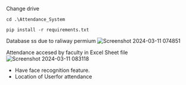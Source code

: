 Change drive 
```
cd .\Attendance_System
```

```
pip install -r requirements.txt
```

Database ss due to raliway permium
![Screenshot 2024-03-11 074851](https://github.com/omchaudhari1107/Attendance-System/assets/90174038/192497fe-5d1c-46ba-88d9-0bf9f1e393f6)

Attendance accesed by faculty in Excel Sheet file
![Screenshot 2024-03-11 083118](https://github.com/omchaudhari1107/Attendance-System/assets/90174038/6d5bc2f6-9310-4b23-9189-62d318834280)

- Have face recognition feature.
- Location of Userfor attendance
